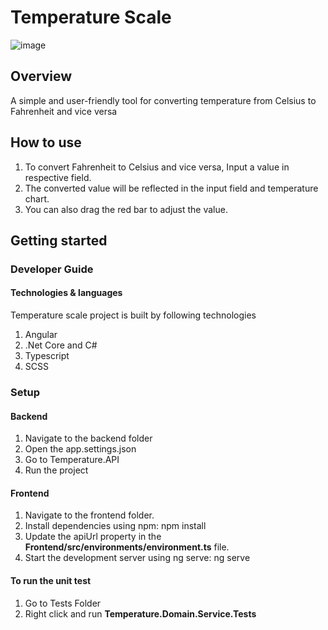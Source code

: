 # Temperature Scale

![image](https://github.com/jeffyzxc/temperature-scale/assets/25240940/f6e1a51e-34a6-4732-9a12-ce24fa22cd5c)

## Overview 
A simple and user-friendly tool for converting temperature from Celsius to Fahrenheit and vice versa

## How to use

1. To convert Fahrenheit to Celsius and vice versa, Input a value in respective field.
3. The converted value will be reflected in the input field and temperature chart.
4. You can also drag the red bar to adjust the value.

## Getting started
### Developer Guide

#### Technologies & languages
Temperature scale project is built by following technologies

1. Angular
2. .Net Core and C#
3. Typescript
4. SCSS

### Setup

#### Backend
1. Navigate to the backend folder
2. Open the app.settings.json
3. Go to Temperature.API
3. Run the project

#### Frontend
1. Navigate to the frontend folder.
2. Install dependencies using npm: npm install
3. Update the apiUrl property in the **Frontend/src/environments/environment.ts** file.
4. Start the development server using ng serve: ng serve

#### To run the unit test
1. Go to Tests Folder
2. Right click and run **Temperature.Domain.Service.Tests**
